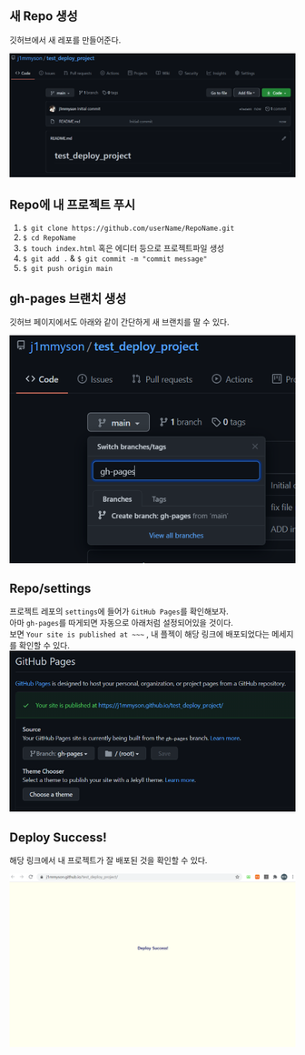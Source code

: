 ## 새 Repo 생성

깃허브에서 새 레포를 만들어준다.

![New Repo](https://github.com/j1mmyson/j1mmyson.github.io/blob/master/assets/img/posts/github/deployProject/create_repo.PNG?raw=true)

## Repo에 내 프로젝트 푸시

1. `$ git clone https://github.com/userName/RepoName.git`
2. `$ cd RepoName`
3. `$ touch index.html` 혹은 에디터 등으로 프로젝트파일 생성
4. `$ git add .` & `$ git commit -m "commit message"`
5. `$ git push origin main`

## gh-pages 브랜치 생성

깃허브 페이지에서도 아래와 같이 간단하게 새 브랜치를 딸 수 있다.

![New branch](https://github.com/j1mmyson/j1mmyson.github.io/blob/master/assets/img/posts/github/deployProject/create_branch.PNG?raw=true)

## Repo/settings

프로젝트 레포의 `settings`에 들어가 `GitHub Pages`를 확인해보자.<br>
아마 `gh-pages`를 따게되면 자동으로 아래처럼 설정되어있을 것이다.<br>
보면 `Your site is published at ~~~` , 내 플젝이 해당 링크에 배포되었다는 메세지를 확인할 수 있다.
<br>
![gh-pages](https://github.com/j1mmyson/j1mmyson.github.io/blob/master/assets/img/posts/github/deployProject/gh-pages.PNG?raw=true)

## Deploy Success!

해당 링크에서 내 프로젝트가 잘 배포된 것을 확인할 수 있다.

![Success](https://github.com/j1mmyson/j1mmyson.github.io/blob/master/assets/img/posts/github/deployProject/success.PNG?raw=true)
